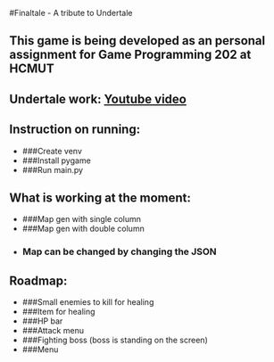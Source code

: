 #Finaltale - A tribute to Undertale

## This game is being developed as an personal assignment for Game Programming 202 at HCMUT

## Undertale work: [Youtube video](https://youtu.be/Vr4IYjeplJA)

## Instruction on running:

- ###Create venv
- ###Install pygame
- ###Run main.py

## What is working at the moment:
- ###Map gen with single column
- ###Map gen with double column
- ### Map can be changed by changing the JSON

## Roadmap:
- ###Small enemies to kill for healing
- ###Item for healing
- ###HP bar
- ###Attack menu
- ###Fighting boss (boss is standing on the screen)
- ###Menu